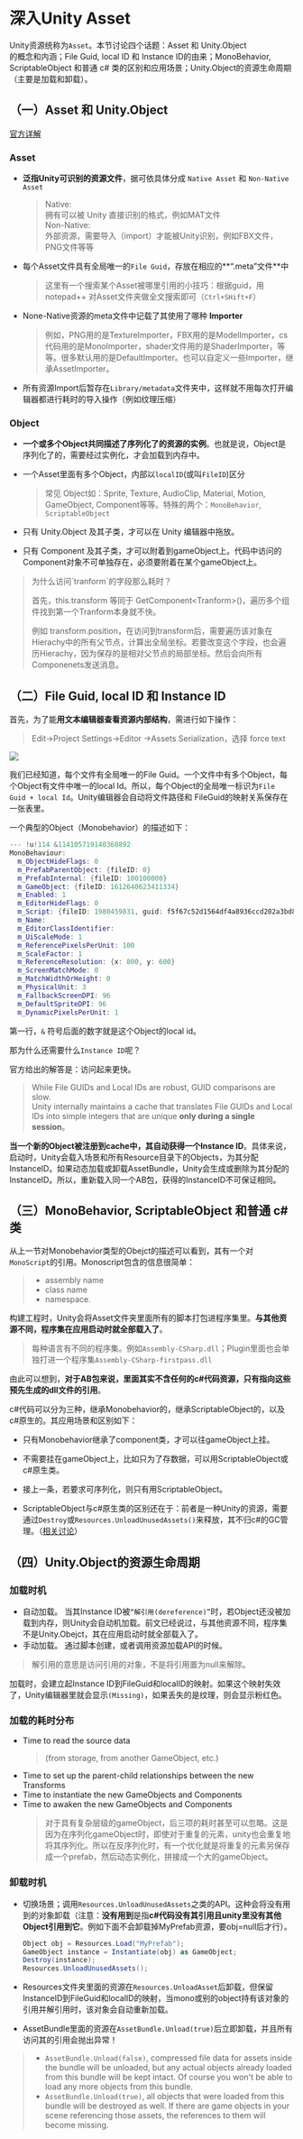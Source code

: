 # 深入Unity Asset

Unity资源统称为`Asset`。本节讨论四个话题：Asset 和 Unity.Object  
的概念和内涵；File Guid, local ID 和 Instance ID的由来；MonoBehavior, ScriptableObject 和普通 c\# 类的区别和应用场景；Unity.Object的资源生命周期（主要是加载和卸载）。

## （一）Asset 和 Unity.Object

[官方详解](https://unity3d.com/learn/tutorials/temas/best-practices/assets-objects-and-serialization)

### Asset

* **泛指Unity可识别的资源文件**，据可依具体分成 `Native Asset` 和 `Non-Native Asset`

  > Native:  
  > 拥有可以被 Unity 直接识别的格式，例如MAT文件  
  > Non-Native:  
  > 外部资源，需要导入（import）才能被Unity识别，例如FBX文件，PNG文件等等

* 每个Asset文件具有全局唯一的`File Guid`，存放在相应的**“.meta”文件**中
  > 这里有一个搜索某个Asset被哪里引用的小技巧：根据guid，用 notepad++ 对Asset文件夹做全文搜索即可（`Ctrl+SHift+F`）

* None-Native资源的meta文件中记载了其使用了哪种 **Importer**

  > 例如，PNG用的是TextureImporter，FBX用的是ModelImporter，cs代码用的是MonoImporter，shader文件用的是ShaderImporter，等等。很多默认用的是DefaultImporter。也可以自定义一些Importer，继承AssetImporter。

* 所有资源Import后暂存在`Library/metadata`文件夹中，这样就不用每次打开编辑器都进行耗时的导入操作（例如纹理压缩）

### Object

* **一个或多个Object共同描述了序列化了的资源的实例**。也就是说，Object是序列化了的，需要经过实例化，才会加载到内存中。

* 一个Asset里面有多个Object，内部以`localID`\(或叫`FileID`\)区分

  > 常见 Object如：Sprite, Texture, AudioClip, Material, Motion, GameObject, Component等等。特殊的两个：`MonoBehavior`, `ScriptableObject`

* 只有 Unity.Object 及其子类，才可以在 Unity 编辑器中拖放。

* 只有 Component 及其子类，才可以附着到gameObject上。代码中访问的Component对象不可单独存在，必须要附着在某个gameObject上。

> 为什么访问\`tranform\`的字段那么耗时？
>
> 首先，this.transform 等同于 GetComponent&lt;Tranform&gt;\(\)，遍历多个组件找到第一个Tranform本身就不快。
>
> 例如 transform.position，在访问到transform后，需要遍历该对象在Hierachy中的所有父节点，计算出全局坐标。若要改变这个字段，也会遍历Hierachy，因为保存的是相对父节点的局部坐标。然后会向所有Componenets发送消息。

## （二）File Guid, local ID 和 Instance ID

首先，为了能**用文本编辑器查看资源内部结构**，需进行如下操作：

> Edit-&gt;Project Settings-&gt;Editor -&gt;Assets Serialization，选择 force text

![](/resources/assetSerialization.png)

我们已经知道，每个文件有全局唯一的File Guid。一个文件中有多个Object，每个Object有文件中唯一的local Id。所以，每个Object的全局唯一标识为`File Guid + local Id`。Unity编辑器会自动将文件路径和 FileGuid的映射关系保存在一张表里。

一个典型的Object（Monobehavior）的描述如下：

```cpp
--- !u!114 &114105719140368892
MonoBehaviour:
  m_ObjectHideFlags: 0
  m_PrefabParentObject: {fileID: 0}
  m_PrefabInternal: {fileID: 100100000}
  m_GameObject: {fileID: 1612640623411334}
  m_Enabled: 1
  m_EditorHideFlags: 0
  m_Script: {fileID: 1980459831, guid: f5f67c52d1564df4a8936ccd202a3bd8, type: 3}
  m_Name: 
  m_EditorClassIdentifier: 
  m_UiScaleMode: 1
  m_ReferencePixelsPerUnit: 100
  m_ScaleFactor: 1
  m_ReferenceResolution: {x: 800, y: 600}
  m_ScreenMatchMode: 0
  m_MatchWidthOrHeight: 0
  m_PhysicalUnit: 3
  m_FallbackScreenDPI: 96
  m_DefaultSpriteDPI: 96
  m_DynamicPixelsPerUnit: 1
```

第一行，`&` 符号后面的数字就是这个Object的local id。

那为什么还需要什么`Instance ID`呢？

官方给出的解答是：访问起来更快。

> While File GUIDs and Local IDs are robust, GUID comparisons are slow.  
> Unity internally maintains a cache that translates File GUIDs and Local IDs into simple integers that are unique **only during a single session**。

**当一个新的Object被注册到cache中，其自动获得一个Instance ID**。具体来说，启动时，Unity会载入场景和所有Resource目录下的Objects，为其分配InstanceID。如果动态加载或卸载AssetBundle，Unity会生成或删除为其分配的InstanceID。所以，重新载入同一个AB包，获得的InstanceID不可保证相同。

## （三）MonoBehavior, ScriptableObject 和普通 c\# 类

从上一节对Monobehavior类型的Obejct的描述可以看到，其有一个对`MonoScript`的引用。Monoscript包含的信息很简单：

> * assembly name
> * class name
> * namespace.

构建工程时，Unity会将Asset文件夹里面所有的脚本打包进程序集里。**与其他资源不同，程序集在应用启动时就全部载入了**。

> 每种语言有不同的程序集。例如`Assembly-CSharp.dll`；Plugin里面也会单独打进一个程序集`Assembly-CSharp-firstpass.dll`

由此可以想到，**对于AB包来说，里面其实不含任何的c\#代码资源，只有指向这些预先生成的dll文件的引用**。

c\#代码可以分为三种，继承Monobehavior的，继承ScriptableObject的，以及c\#原生的。其应用场景和区别如下：

* 只有Monobehavior继承了component类，才可以往gameObject上挂。

* 不需要挂在gameObject上，比如只为了存数据，可以用ScriptableObject或c\#原生类。

* 接上一条，若要求可序列化，则只有用ScriptableObject。

* ScriptableObject与c\#原生类的区别还在于：前者是一种Unity的资源，需要通过`Destroy`或`Resources.UnloadUnusedAssets()`来释放，其不归c\#的GC管理。（[相关讨论](https://forum.unity3d.com/threads/scriptableobject-vs-plain-c-class.328325/)）

## （四）Unity.Object的资源生命周期

### 加载时机

* 自动加载。
    当其Instance ID被`“解引用(dereference)”`时，若Object还没被加载到内存，则Unity会自动机加载。前文已经说过，与其他资源不同，程序集不是Unity.Obejct，其在应用启动时就全部载入了。
* 手动加载。
    通过脚本创建，或者调用资源加载API的时候。

> 解引用的意思是访问引用的对象，不是将引用置为null来解除。

加载时，会建立起Instance ID到FileGuid和localID的映射。如果这个映射失效了，Unity编辑器里就会显示`(Missing)`，如果丢失的是纹理，则会显示粉红色。

### 加载的耗时分布

* Time to read the source data 
  > \(from storage, from another GameObject, etc.\)
* Time to set up the parent-child relationships between the new Transforms
* Time to instantiate the new GameObjects and Components
* Time to awaken the new GameObjects and Components
  > 对于具有复杂层级的gameObject，后三项的耗时甚至可以忽略。这是因为在序列化gameObject时，即使对于重复的元素，unity也会重复地将其序列化。所以在反序列化时，有一个优化就是将重复的元素另保存成一个prefab，然后动态实例化，拼接成一个大的gameObject。

### 卸载时机

* 切换场景；调用`Resources.UnloadUnusedAssets`之类的API。这种会将没有用到的对象卸载（注意：**没有用到**是指**c\#代码没有其引用且unity里没有其他Object引用到它**。例如下面不会卸载掉MyPrefab资源，要obj=null后才行）。

  ```csharp
  Object obj = Resources.Load("MyPrefab");
  GameObject instance = Instantiate(obj) as GameObject;
  Destroy(instance);
  Resources.UnloadUnusedAssets();
  ```

* Resources文件夹里面的资源在`Resources.UnloadAsset`后卸载，但保留InstanceID到FileGuid和localID的映射，当mono或别的object持有该对象的引用并解引用时，该对象会自动重新加载。

* AssetBundle里面的资源在`AssetBundle.Unload(true)`后立即卸载，并且所有访问其的引用会抛出异常！

> * `AssetBundle.Unload(false)`, compressed file data for assets inside the bundle will be unloaded, but any actual objects already loaded from this bundle will be kept intact. Of course you won't be able to load any more objects from this bundle.
> * `AssetBundle.Unload(true)`, all objects that were loaded from this bundle will be destroyed as well. If there are game objects in your scene referencing those assets, the references to them will become missing.



